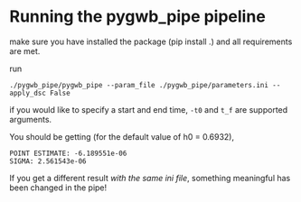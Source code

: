 # Running the pygwb_pipe pipeline

make sure you have installed the package (pip install .) and all requirements are met.

run

```
./pygwb_pipe/pygwb_pipe --param_file ./pygwb_pipe/parameters.ini --apply_dsc False
```
if you would like to specify a start and end time, `-t0` and `t_f` are supported arguments.

You should be getting (for the default value of h0 = 0.6932),

```
POINT ESTIMATE: -6.189551e-06
SIGMA: 2.561543e-06
```

If you get a different result *with the same ini file*, something meaningful has been changed in the pipe! 
